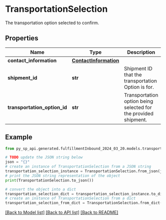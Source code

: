 # TransportationSelection

The transportation option selected to confirm.

## Properties

Name | Type | Description | Notes
------------ | ------------- | ------------- | -------------
**contact_information** | [**ContactInformation**](ContactInformation.md) |  | [optional] 
**shipment_id** | **str** | Shipment ID that the transportation Option is for. | 
**transportation_option_id** | **str** | Transportation option being selected for the provided shipment. | 

## Example

```python
from py_sp_api.generated.fulfillmentInbound_2024_03_20.models.transportation_selection import TransportationSelection

# TODO update the JSON string below
json = "{}"
# create an instance of TransportationSelection from a JSON string
transportation_selection_instance = TransportationSelection.from_json(json)
# print the JSON string representation of the object
print(TransportationSelection.to_json())

# convert the object into a dict
transportation_selection_dict = transportation_selection_instance.to_dict()
# create an instance of TransportationSelection from a dict
transportation_selection_from_dict = TransportationSelection.from_dict(transportation_selection_dict)
```
[[Back to Model list]](../README.md#documentation-for-models) [[Back to API list]](../README.md#documentation-for-api-endpoints) [[Back to README]](../README.md)


